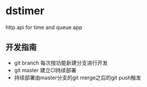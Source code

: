# dstimer
http api for time and queue app

## 开发指南
* git branch 每次按功能新建分支进行开发
* git master 建立CI持续部署
* 持续部署由master分支的git merge之后的git push触发